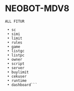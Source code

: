 # NEOBOT-MDV8

```ALL FITUR```
```• id
 • sc
 • simi
 • limit
 • rules
 • game
 • listgc
 • listpc
 • owner
 • script
 • server
 • buylimit
 • cekuser
 • runtime
 • dashboard```
